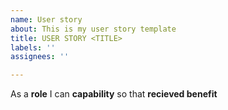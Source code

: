 ```yaml
---
name: User story
about: This is my user story template
title: USER STORY <TITLE>
labels: ''
assignees: ''

---
```


As a **role** I can **capability** so that **recieved benefit**
